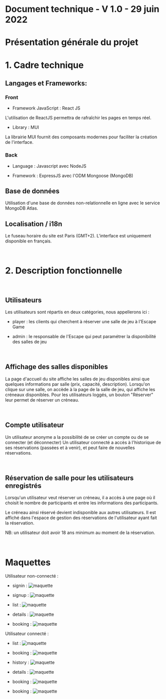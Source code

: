 # Document technique - V 1.0 - 29 juin 2022

# Présentation générale du projet

# 1. Cadre technique

## Langages et Frameworks:

### Front

- Framework JavaScript : React JS

L'utilisation de ReactJS permettra de rafraîchir les pages en temps réel.

- Library : MUI

La librairie MUI fournit des composants modernes pour faciliter la création de l'interface.


### Back

- Language : Javascript avec NodeJS

- Framework : ExpressJS avec l'ODM Mongoose (MongoDB)

## Base de données

Utilisation d'une base de données non-relationnelle en ligne avec le service MongoDB Atlas.

## Localisation / i18n

Le fuseau horaire du site est Paris (GMT+2). L'interface est uniquement disponible en français.

<br>

# 2. Description fonctionnelle

<br>

## Utilisateurs

Les utilisateurs sont répartis en deux catégories, nous appellerons ici :

* player : les clients qui cherchent à réserver une salle de jeu à l'Escape Game

* admin : le responsable de l'Escape qui peut paramétrer la disponibilité des salles de jeu

<br>

## Affichage des salles disponibles

La page d'accueil du site affiche les salles de jeu disponibles ainsi que quelques informations par salle (prix, capacité, description).
Lorsqu'on clique sur une salle, on accède à la page de la salle de jeu, qui affiche les créneaux disponibles.
Pour les utilisateurs loggés, un bouton "Réserver" leur permet de réserver un créneau.

<br>

## Compte utilisateur

Un utilisateur anonyme a la possibilité de se créer un compte ou de se connecter (et déconnecter)
Un utilisateur connecté a accès à l'historique de ses réservations (passées et à venir), et peut faire de nouvelles réservations.

<br>

## Réservation de salle pour les utilisateurs enregistrés

Lorsqu'un utilisateur veut réserver un créneau, il a accès à une page où il choisit le nombre de participants et entre les informations des participants.

 Le créneau ainsi réservé devient indisponible aux autres utilisateurs. Il est affiché dans l'espace de gestion des réservations de l'utilisateur ayant fait la réservation.

 NB: un utilisateur doit avoir 18 ans minimum au moment de la réservation.

<br>

# Maquettes 

 Utilisateur non-connecté :

 - signin : 
 ![maquette](./maquettes/maquette1.png)

 - signup :
 ![maquette](./maquettes/maquette2.png)

 - list : 
 ![maquette](./maquettes/maquette6.png)

 - details :
 ![maquette](./maquettes/maquette7.png)

- booking :
 ![maquette](./maquettes/maquette8.png)

 Utilisateur connecté : 

- list :
 ![maquette](./maquettes/maquette3.png)

 - booking :
 ![maquette](./maquettes/maquette4.png)

 - history :
 ![maquette](./maquettes/maquette5.png)

- details :
 ![maquette](./maquettes/maquette9.png)

 - booking :
 ![maquette](./maquettes/maquette10.png)

 - booking :
 ![maquette](./maquettes/maquette11.png)
